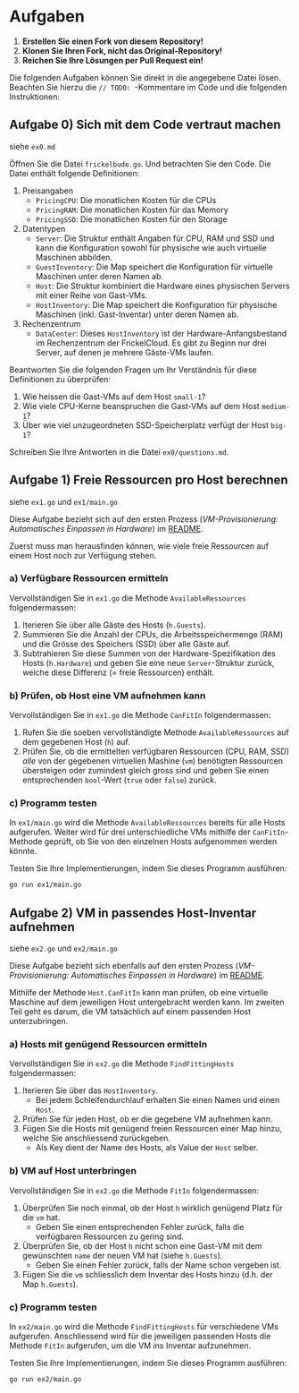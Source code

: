 # Aufgaben

1. **Erstellen Sie einen Fork von diesem Repository!**
2. **Klonen Sie Ihren Fork, nicht das Original-Repository!**
3. **Reichen Sie Ihre Lösungen per Pull Request ein!**

Die folgenden Aufgaben können Sie direkt in die angegebene Datei lösen. Beachten
Sie hierzu die `// TODO: `-Kommentare im Code und die folgenden Instruktionen:

## Aufgabe 0) Sich mit dem Code vertraut machen

siehe `ex0.md`

Öffnen Sie die Datei `frickelbude.go`. Und betrachten Sie den Code. Die Datei enthält folgende Definitionen:

1. Preisangaben
    - `PricingCPU`: Die monatlichen Kosten für die CPUs
    - `PricingRAM`: Die monatlichen Kosten für das Memory
    - `PricingSSD`: Die monatlichen Kosten für den Storage
2. Datentypen
    - `Server`: Die Struktur enthält Angaben für CPU, RAM und SSD und kann die Konfiguration sowohl für physische wie auch virtuelle Maschinen abbilden.
    - `GuestInventory`: Die Map speichert die Konfiguration für virtuelle Maschinen unter deren Namen ab.
    - `Host`: Die Struktur kombiniert die Hardware eines physischen Servers mit einer Reihe von Gast-VMs.
    - `HostInventory`: Die Map speichert die Konfiguration für physische Maschinen (inkl. Gast-Inventar) unter deren Namen ab.
3. Rechenzentrum
    - `DataCenter`: Dieses `HostInventory` ist der Hardware-Anfangsbestand im Rechenzentrum der FrickelCloud. Es gibt zu Beginn nur drei Server, auf denen je mehrere Gäste-VMs laufen.

Beantworten Sie die folgenden Fragen um Ihr Verständnis für diese Definitionen zu überprüfen:

1. Wie heissen die Gast-VMs auf dem Host `small-1`?
2. Wie viele CPU-Kerne beanspruchen die Gast-VMs auf dem Host `medium-1`? 
3. Über wie viel unzugeordneten SSD-Speicherplatz verfügt der Host `big-1`?

Schreiben Sie Ihre Antworten in die Datei `ex0/questions.md`.

## Aufgabe 1) Freie Ressourcen pro Host berechnen

siehe `ex1.go` und `ex1/main.go`

Diese Aufgabe bezieht sich auf den ersten Prozess (_VM-Provisionierung: Automatisches Einpassen in Hardware_) im [README](README.md#1-vm-provisionierung-automatisches-einpassen-in-hardware).

Zuerst muss man herausfinden können, wie viele freie Ressourcen auf einem Host noch zur Verfügung stehen.

### a) Verfügbare Ressourcen ermitteln

Vervollständigen Sie in `ex1.go` die Methode `AvailableRessources` folgendermassen:

1. Iterieren Sie über alle Gäste des Hosts (`h.Guests`).
2. Summieren Sie die Anzahl der CPUs, die Arbeitsspeichermenge (RAM) und die Grösse des Speichers (SSD) über alle Gäste auf.
3. Subtrahieren Sie diese Summen von der Hardware-Spezifikation des Hosts (`h.Hardware`) und geben Sie eine neue `Server`-Struktur zurück, welche diese Differenz (= freie Ressourcen) enthält.

### b) Prüfen, ob Host eine VM aufnehmen kann

Vervollständigen Sie in `ex1.go` die Methode `CanFitIn` folgendermassen:

1. Rufen Sie die soeben vervollständigte Methode `AvailableRessources` auf dem gegebenen Host (`h`) auf.
2. Prüfen Sie, ob die ermittelten verfügbaren Ressourcen (CPU, RAM, SSD) _alle_ von der gegebenen virtuellen Mashine (`vm`) benötigten Ressourcen übersteigen oder zumindest gleich gross sind und geben Sie einen entsprechenden `bool`-Wert (`true` oder `false`) zurück.

### c) Programm testen

In `ex1/main.go` wird die Methode `AvailableRessources` bereits für alle Hosts aufgerufen. Weiter wird für drei unterschiedliche VMs mithilfe der `CanFitIn`-Methode geprüft, ob Sie von den einzelnen Hosts aufgenommen werden könnte.

Testen Sie Ihre Implementierungen, indem Sie dieses Programm ausführen:

```bash
go run ex1/main.go
```

## Aufgabe 2) VM in passendes Host-Inventar aufnehmen

siehe `ex2.go` und `ex2/main.go`

Diese Aufgabe bezieht sich ebenfalls auf den ersten Prozess (_VM-Provisionierung: Automatisches Einpassen in Hardware_) im [README](README.md#1-vm-provisionierung-automatisches-einpassen-in-hardware).

Mithilfe der Methode `Host.CanFitIn` kann man prüfen, ob eine virtuelle Maschine auf dem jeweiligen Host untergebracht werden kann. Im zweiten Teil geht es darum, die VM tatsächlich auf einem passenden Host unterzubringen.

### a) Hosts mit genügend Ressourcen ermitteln

Vervollständigen Sie in `ex2.go` die Methode `FindFittingHosts` folgendermassen:

1. Iterieren Sie über das `HostInventory`.
    - Bei jedem Schleifendurchlauf erhalten Sie einen Namen und einen `Host`.
2. Prüfen Sie für jeden Host, ob er die gegebene VM aufnehmen kann.
3. Fügen Sie die Hosts mit genügend freien Ressourcen einer Map hinzu, welche Sie anschliessend zurückgeben.
    - Als Key dient der Name des Hosts, als Value der `Host` selber.

### b) VM auf Host unterbringen

Vervollständigen Sie in `ex2.go` die Methode `FitIn` folgendermassen:

1. Überprüfen Sie noch einmal, ob der Host `h` wirklich genügend Platz für die `vm` hat.
    - Geben Sie einen entsprechenden Fehler zurück, falls die verfügbaren Ressourcen zu gering sind.
2. Überprüfen Sie, ob der Host `h` nicht schon eine Gast-VM mit dem gewünschten `name` der neuen VM hat (siehe `h.Guests`).
    - Geben Sie einen Fehler zurück, falls der Name schon vergeben ist.
3. Fügen Sie die `vm` schliesslich dem Inventar des Hosts hinzu (d.h. der Map `h.Guests`).

### c) Programm testen

In `ex2/main.go` wird die Methode `FindFittingHosts` für verschiedene VMs aufgerufen. Anschliessend wird für die jeweiligen passenden Hosts die Methode `FitIn` aufgerufen, um die VM ins Inventar aufzunehmen.

Testen Sie Ihre Implementierungen, indem Sie dieses Programm ausführen:

```bash
go run ex2/main.go
```
